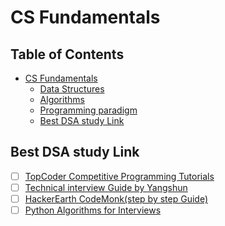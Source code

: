 # CS Fundamentals

## Table of Contents 
- [CS Fundamentals](#CS-Funamentals)
	* [Data Structures](#Data-Structures)
	* [Algorithms](#Algorithms)
    * [Programming paradigm](#Programming-paradigm)
	* [Best DSA study Link](#Best-DSA-study-Link)

## Best DSA study Link
  -  [ ] [TopCoder Competitive Programming Tutorials](https://www.topcoder.com/community/competitive-programming/tutorials/)
  -  [ ] [Technical interview Guide by Yangshun](https://yangshun.github.io/tech-interview-handbook/introduction/)
  -  [ ] [HackerEarth CodeMonk(step by step Guide)](https://www.hackerearth.com/practice/codemonk/)
  -  [ ] [Python Algorithms for Interviews](https://www.youtube.com/watch?v=p65AHm9MX80)